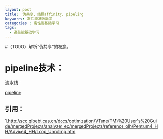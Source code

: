 ```yaml
---
layout: post
title:  伪共享、线程affinity, pipeling
keywords: 高性能基础学习
categories : 高性能基础学习
tags:
  - 高性能基础学习
---
```


#（TODO）解析“伪共享”的概念。


# pipeline技术：


流水线：

[pipeline](https://www.cnblogs.com/midhillzhou/p/5588958.html)








## 引用：

1.http://scc.qibebt.cas.cn/docs/optimization/VTune(TM)%20User's%20Guide/mergedProjects/analyzer_ec/mergedProjects/reference_olh/Pentium4_HH/Advice4_HH/Loop_Unrolling.htm
